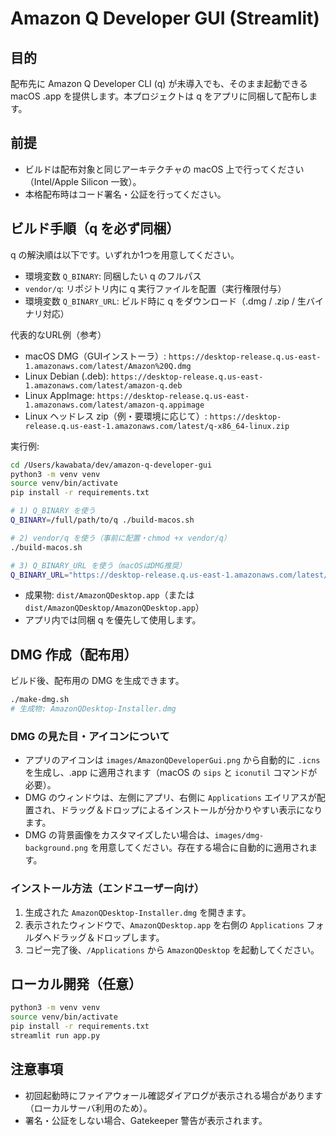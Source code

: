 # Amazon Q Developer GUI (Streamlit)

## 目的
配布先に Amazon Q Developer CLI (q) が未導入でも、そのまま起動できる macOS .app を提供します。本プロジェクトは q をアプリに同梱して配布します。

## 前提
- ビルドは配布対象と同じアーキテクチャの macOS 上で行ってください（Intel/Apple Silicon 一致）。
- 本格配布時はコード署名・公証を行ってください。

## ビルド手順（q を必ず同梱）

q の解決順は以下です。いずれか1つを用意してください。
- 環境変数 `Q_BINARY`: 同梱したい q のフルパス
- `vendor/q`: リポジトリ内に q 実行ファイルを配置（実行権限付与）
- 環境変数 `Q_BINARY_URL`: ビルド時に q をダウンロード（.dmg / .zip / 生バイナリ対応）

代表的なURL例（参考）
- macOS DMG（GUIインストーラ）: `https://desktop-release.q.us-east-1.amazonaws.com/latest/Amazon%20Q.dmg`
- Linux Debian (.deb): `https://desktop-release.q.us-east-1.amazonaws.com/latest/amazon-q.deb`
- Linux AppImage: `https://desktop-release.q.us-east-1.amazonaws.com/latest/amazon-q.appimage`
- Linux ヘッドレス zip（例・要環境に応じて）: `https://desktop-release.q.us-east-1.amazonaws.com/latest/q-x86_64-linux.zip`

実行例:
```bash
cd /Users/kawabata/dev/amazon-q-developer-gui
python3 -m venv venv
source venv/bin/activate
pip install -r requirements.txt

# 1) Q_BINARY を使う
Q_BINARY=/full/path/to/q ./build-macos.sh

# 2) vendor/q を使う（事前に配置・chmod +x vendor/q）
./build-macos.sh

# 3) Q_BINARY_URL を使う（macOSはDMG推奨）
Q_BINARY_URL="https://desktop-release.q.us-east-1.amazonaws.com/latest/Amazon%20Q.dmg" ./build-macos.sh
```

- 成果物: `dist/AmazonQDesktop.app`（または `dist/AmazonQDesktop/AmazonQDesktop.app`）
- アプリ内では同梱 q を優先して使用します。

## DMG 作成（配布用）
ビルド後、配布用の DMG を生成できます。
```bash
./make-dmg.sh
# 生成物: AmazonQDesktop-Installer.dmg
```

### DMG の見た目・アイコンについて
- アプリのアイコンは `images/AmazonQDeveloperGui.png` から自動的に `.icns` を生成し、.app に適用されます（macOS の `sips` と `iconutil` コマンドが必要）。
- DMG のウィンドウは、左側にアプリ、右側に `Applications` エイリアスが配置され、ドラッグ＆ドロップによるインストールが分かりやすい表示になります。
- DMG の背景画像をカスタマイズしたい場合は、`images/dmg-background.png` を用意してください。存在する場合に自動的に適用されます。

### インストール方法（エンドユーザー向け）
1. 生成された `AmazonQDesktop-Installer.dmg` を開きます。
2. 表示されたウィンドウで、`AmazonQDesktop.app` を右側の `Applications` フォルダへドラッグ＆ドロップします。
3. コピー完了後、`/Applications` から `AmazonQDesktop` を起動してください。

## ローカル開発（任意）
```bash
python3 -m venv venv
source venv/bin/activate
pip install -r requirements.txt
streamlit run app.py
```

## 注意事項
- 初回起動時にファイアウォール確認ダイアログが表示される場合があります（ローカルサーバ利用のため）。
- 署名・公証をしない場合、Gatekeeper 警告が表示されます。
